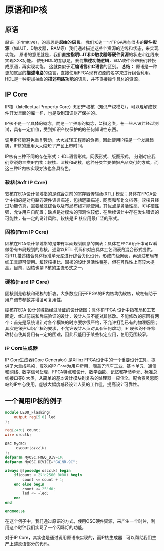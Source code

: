 # 原语和IP核

## 原语
原语（Primitive），的意思是**原始的语言**。
我们知道一个FPGA拥有很多的**硬件资源**（如LUT，D触发器，RAM等）我们通过描述这些个资源的连线和状态，来实现功能。
原语的意思就是，我们**直接指明LUT和D触发器等硬件资源**的状态和连线来实现XXX功能。
使用HDL的意思是，我们**描述功能逻辑**，EDA软件会帮我们转换成原语，再实现功能。
这就类似于**汇编语言**和**C语言**的区别。
**总结：**
原语是一种更加底层的**描述电路**的语言，直接使用FPGA现有资源的名字来进行组合利用。
HDL是一种更加抽象的**描述电路功能**的语言，并不直接操作具体的资源。

## IP Core
IP核（Intellectual Property Core）知识产权核（知识产权模块），可以理解成软件开发里面的库一样，也是受到知识财产保护的。

IP核不是一个具体的概念，而是一个抽象的概念，泛指这类，被一些人设计经过测试，具有一定价值，受到知识产权保护的的任何知识性东西。

调用IP核能避免重复劳动，大大减轻工程师的负担，因此使用IP核是一个发展趋势，IP核的重用大大缩短了产品上市时间。

IP核有三种不同的存在形式：HDL语言形式，网表形式、版图形式。
分别对应我们常说的三类IP内核：软核、固核和硬核。这种分类主要依据产品交付的方式，而这三种IP内核实现方法也各具特色。

### 软核(Soft IP Core)
软核在EDA设计领域指的是综合之前的寄存器传输级(RTL) 模型；具体在FPGA设计中指的是对电路的硬件语言描述，包括逻辑描述、网表和帮助文档等。软核只经过功能仿真，需要经过综合以及布局布线才能使用。其优点是灵活性高、可移植性强，允许用户自配置；缺点是对模块的预测性较低，在后续设计中存在发生错误的可能性，有一定的设计风险。软核是IP 核应用最广泛的形式。

### 固核(Firm IP Core)
固核在EDA设计领域指的是带有平面规划信息的网表；具体在FPGA设计中可以看做带有布局规划的软核，通常以RTL 代码和对应具体工艺网表的混合形式提供。将RTL描述结合具体标准单元库进行综合优化设计，形成门级网表，再通过布局布线工具即可使用。和软核相比，固核的设计灵活性稍差，但在可靠性上有较大提高。目前，固核也是IP核的主流形式之一。

### 硬核(Hard IP Core)
固核则是软核和硬核的折衷。大多数应用于FPGA的IP内核均为软核，软核有助于用户调节参数并增强可复用性。

硬核在EDA 设计领域指经过验证的设计版图；具体在FPGA 设计中指布局和工艺固定、经过前端和后端验证的设计，设计人员不能对其修改。不能修改的原因有两个：首先是系统设计对各个模块的时序要求很严格，不允许打乱已有的物理版图；其次是保护知识产权的要求，不允许设计人员对其有任何改动。IP 硬核的不许修改特点使其复用有一定的困难，因此只能用于某些特定应用，使用范围较窄。

### IP Core生成器
IP Core生成器(Core Generator) 是Xilinx FPGA设计中的一个重要设计工具，提供了大量成熟的、高效的IP Core为用户所用，涵盖了汽车工业、基本单元、通信和网络、数字信号处理、FPGA特点和设计、数学函数、记忆和存储单元、标准总线接口等8 大类，从简单的基本设计模块到复杂的处理器一应俱全。配合赛灵思网站的IP中心使用，能够大幅度减轻设计人员的工作量，提高设计可靠性。

## 一个调用IP核的例子
```verilog
module LED0_Flashing(
    output reg[5:0] led
);

reg[24:0] count;
wire oscclk;

OSC MyOSC(
    .OSCOUT(oscclk)
);
defparam MyOSC.FREQ_DIV=10;
defparam MyOSC.DEVICE="GW1NR-9C";

always @(posedge oscclk) begin
    if(count < 25'd2500_0000) begin
        count <= count + 1;
    end else begin
        count <= 25'd0;
        led <= ~led;
    end
end

endmodule
```
在这个例子中，我们通过原语的方式，使用OSC硬件资源，来产生一个时钟，利用这个时钟我们实现了一个闪烁灯的功能。

对于IP Core，其实也是通过调用原语来实现的，而IP核生成器，可以帮助我们生产上述原语部分的代码。